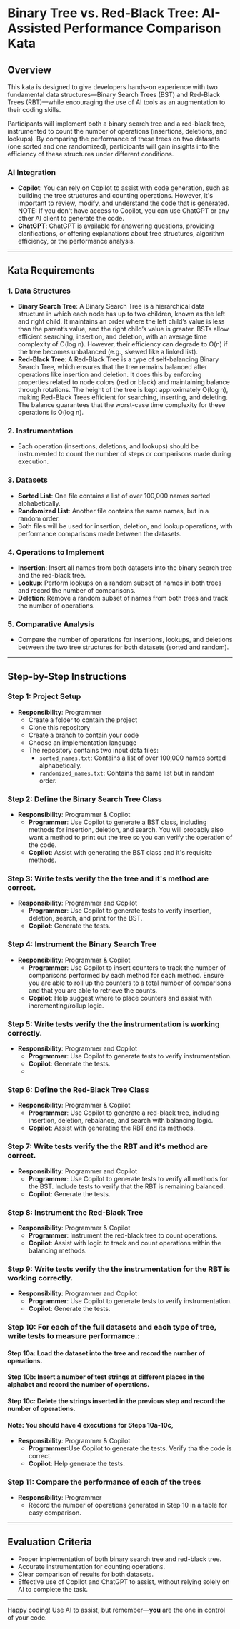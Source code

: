 # Binary Tree vs. Red-Black Tree: AI-Assisted Performance Comparison Kata

## Overview

This kata is designed to give developers hands-on experience with two fundamental data structures—Binary Search Trees (BST) and Red-Black Trees (RBT)—while encouraging the use of AI tools as an augmentation to their coding skills.

Participants will implement both a binary search tree and a red-black tree, instrumented to count the number of operations (insertions, deletions, and lookups). By comparing the performance of these trees on two datasets (one sorted and one randomized), participants will gain insights into the efficiency of these structures under different conditions.

### AI Integration
- **Copilot**: You can rely on Copilot to assist with code generation, such as building the tree structures and counting operations. However, it's important to review, modify, and understand the code that is generated. NOTE: If you don't have access to Copilot, you can use ChatGPT or any other AI client to generate the code.
- **ChatGPT**: ChatGPT is available for answering questions, providing clarifications, or offering explanations about tree structures, algorithm efficiency, or the performance analysis.

---

## Kata Requirements

### 1. Data Structures
- **Binary Search Tree**: A Binary Search Tree is a hierarchical data structure in which each node has up to two children, known as the left and right child. It maintains an order where the left child’s value is less than the parent’s value, and the right child’s value is greater. BSTs allow efficient searching, insertion, and deletion, with an average time complexity of O(log n). However, their efficiency can degrade to O(n) if the tree becomes unbalanced (e.g., skewed like a linked list).
- **Red-Black Tree**: A Red-Black Tree is a type of self-balancing Binary Search Tree, which ensures that the tree remains balanced after operations like insertion and deletion. It does this by enforcing properties related to node colors (red or black) and maintaining balance through rotations. The height of the tree is kept approximately O(log n), making Red-Black Trees efficient for searching, inserting, and deleting. The balance guarantees that the worst-case time complexity for these operations is O(log n).

### 2. Instrumentation
- Each operation (insertions, deletions, and lookups) should be instrumented to count the number of steps or comparisons made during execution.

### 3. Datasets
- **Sorted List**: One file contains a list of over 100,000 names sorted alphabetically.
- **Randomized List**: Another file contains the same names, but in a random order.
- Both files will be used for insertion, deletion, and lookup operations, with performance comparisons made between the datasets.

### 4. Operations to Implement
- **Insertion**: Insert all names from both datasets into the binary search tree and the red-black tree.
- **Lookup**: Perform lookups on a random subset of names in both trees and record the number of comparisons.
- **Deletion**: Remove a random subset of names from both trees and track the number of operations.

### 5. Comparative Analysis
- Compare the number of operations for insertions, lookups, and deletions between the two tree structures for both datasets (sorted and random).
  
---

## Step-by-Step Instructions

### Step 1: Project Setup
- **Responsibility**: Programmer
   - Create a folder to contain the project
   - Clone this repository
   - Create a branch to contain your code
   - Choose an implementation language
   - The repository contains two input data files:
     - `sorted_names.txt`: Contains a list of over 100,000 names sorted alphabetically.
     - `randomized_names.txt`: Contains the same list but in random order.

### Step 2: Define the Binary Search Tree Class
- **Responsibility**: Programmer & Copilot
   - **Programmer**: Use Copilot to generate a BST class, including methods for insertion, deletion, and search. You will probably also want a method to print out the tree so you can verify the operation of the code.
   - **Copilot**: Assist with generating the BST class and it's requisite methods.
 
### Step 3: Write tests verify the the tree and it's method are correct.
- **Responsibility**: Programmer and Copilot
  - **Programmer**: Use Copilot to generate tests to verify insertion, deletion, search, and print for the BST.
  - **Copilot**: Generate the tests.

### Step 4: Instrument the Binary Search Tree
- **Responsibility**: Programmer & Copilot
   - **Programmer**: Use Copilot to insert counters to track the number of comparisons performed by each method for each method. Ensure you are able to roll up the counters to a total number of comparisons and that you are able to retrieve the counts.
   - **Copilot**: Help suggest where to place counters and assist with incrementing/rollup logic.
 
### Step 5: Write tests verify the the instrumentation is working correctly.
- **Responsibility**: Programmer and Copilot
  - **Programmer**: Use Copilot to generate tests to verify instrumentation.
  - **Copilot**: Generate the tests.
  - 
### Step 6: Define the Red-Black Tree Class
- **Responsibility**: Programmer & Copilot
   - **Programmer**: Use Copilot to generate a red-black tree, including insertion, deletion, rebalance, and search with balancing logic.
   - **Copilot**: Assist with generating the RBT and its methods.
 
### Step 7: Write tests verify the the RBT and it's method are correct.
- **Responsibility**: Programmer and Copilot
  - **Programmer**: Use Copilot to generate tests to verify all methods for the BST. Include tests to verify that the RBT is remaining balanced.
  - **Copilot**: Generate the tests.

### Step 8: Instrument the Red-Black Tree
- **Responsibility**: Programmer & Copilot
   - **Programmer**: Instrument the red-black tree to count operations.
   - **Copilot**: Assist with logic to track and count operations within the balancing methods.
 
### Step 9: Write tests verify the the instrumentation for the RBT is working correctly.
- **Responsibility**: Programmer and Copilot
  - **Programmer**: Use Copilot to generate tests to verify instrumentation.
  - **Copilot**: Generate the tests.

### Step 10: For each of the full datasets and each type of tree, write tests to measure performance.:
#### Step 10a: Load the dataset into the tree and record the number of operations.
#### Step 10b: Insert a number of test strings at different places in the alphabet and record the number of operations.
#### Step 10c: Delete the strings inserted in the previous step and record the number of operations.
#### Note: You should have 4 executions for Steps 10a-10c,  
- **Responsibility**: Programmer & Copilot
   - **Programmer**:Use Copilot to generate the tests. Verify tha the code is correct.
   - **Copilot**: Help generate the tests.

### Step 11: Compare the performance of each of the trees
- **Responsibility**: Programmer
   - Record the number of operations generated in Step 10 in a table for easy comparison.


---

## Evaluation Criteria
- Proper implementation of both binary search tree and red-black tree.
- Accurate instrumentation for counting operations.
- Clear comparison of results for both datasets.
- Effective use of Copilot and ChatGPT to assist, without relying solely on AI to complete the task.

---

Happy coding! Use AI to assist, but remember—**you** are the one in control of your code.

